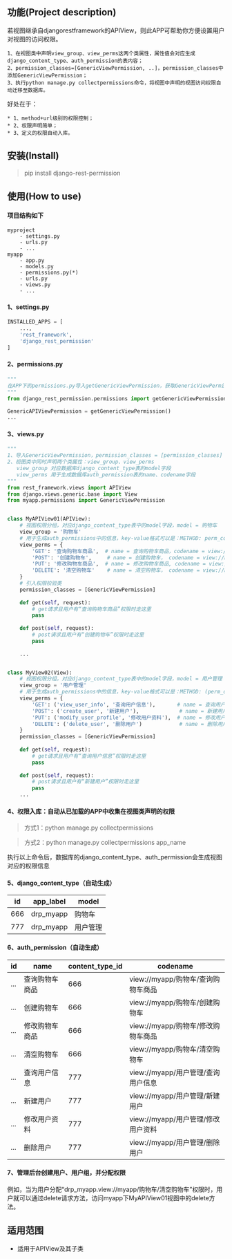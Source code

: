 ## 功能(Project description)
若视图继承自djangorestframework的APIView，则此APP可帮助你方便设置用户对视图的访问权限。
```
1、在视图类中声明view_group、view_perms这两个类属性，属性值会对应生成django_content_type、auth_permission的表内容；
2、permission_classes=[GenericViewPermission, ..]，permission_classes中添加GenericViewPermission；
3、执行python manage.py collectpermissions命令，将视图中声明的视图访问权限自动迁移至数据库。
```
好处在于：
```
* 1、method+url级别的权限控制；
* 2、权限声明简单；
* 3、定义的权限自动入库。
```


## 安装(Install)

> pip install django-rest-permission

## 使用(How to use)
####  项目结构如下
```
myproject
    - settings.py
    - urls.py
    - ...
myapp
    - app.py
    - models.py
    - permissions.py(*)
    - urls.py
    - views.py
    - ...
```

#### 1、settings.py
```python
INSTALLED_APPS = [
    ...,
    'rest_framework',
    'django_rest_permission'
]
```

####  2、permissions.py

```python
"""
在APP下的permissions.py导入getGenericViewPermission，获取GenericViewPermission
"""
from django_rest_permission.permissions import getGenericViewPermission

GenericAPIViewPermission = getGenericViewPermission()
...
```

#### 3、views.py
```python
"""
1、导入GenericViewPermission，permission_classes = [permission_classes]
2、视图类中同时声明两个类属性：view_group、view_perms
   view_group 对应数据库django_content_type表的model字段
   view_perms 用于生成数据库auth_permission表的name、codename字段
"""
from rest_framework.views import APIView
from django.views.generic.base import View
from myapp.permissions import GenericViewPermission


class MyAPIView01(APIView):
    # 视图权限分组，对应django_content_type表中的model字段，model = 购物车
    view_group = '购物车'
    # 用于生成auth_permissions中的信息，key-value格式可以是：METHOD: perm_code
    view_perms = {
        'GET': '查询购物车商品',  # name = 查询购物车商品，codename = view://myapp/购物车/查询购物车商品
        'POST': '创建购物车',     # name = 创建购物车， codename = view://myapp/购物车/创建购物车
        'PUT': '修改购物车商品',  # name = 修改购物车商品, codename = view://myapp/购物车/修改购物车商品
        'DELETE': '清空购物车'    # name = 清空购物车， codename = view://myapp/购物/清空购物车
    }
    # 引入权限校验类
    permission_classes = [GenericViewPermission]
    
    def get(self, request):
        # get请求且用户有“查询购物车商品”权限时走这里
        pass
    
    def post(self, request):
        # post请求且用户有“创建购物车”权限时走这里
        pass
    
    ...


class MyView02(View):
    # 视图权限分组，对应django_content_type表中的model字段，model = 用户管理
    view_group = '用户管理'
    # 用于生成auth_permissions中的信息，key-value格式可以是：METHOD: (perm_code, perm_name)
    view_perms = {
        'GET': ('view_user_info', '查询用户信息'),       # name = 查询用户信息, codename = view://myapp/用户管理/view_user_info
        'POST': ('create_user', '新建用户'),             # name = 新建用户, codename = view://myapp/用户管理/create_user
        'PUT': ('modify_user_profile', '修改用户资料'),  # name = 修改用户资料, codename = view://myapp/用户管理/modify_user_profile
        'DELETE': ('delete_user', '删除用户')            # name = 删除用户, codename = view://myapp/用户管理/delete_user
    }
    permission_classes = [GenericViewPermission]
    
    def get(self, request):
        # get请求且用户有“查询用户信息”权限时走这里
        pass
    
    def post(self, request):
        # post请求且用户有“新建用户”权限时走这里
        pass
    ...
```

#### 4、权限入库：自动从已加载的APP中收集在视图类声明的权限

> 方式1：python manage.py collectpermissions

> 方式2：python manage.py collectpermissions app_name

执行以上命令后，数据库的django_content_type、auth_permission会生成视图对应的权限信息

#### 5、django_content_type（自动生成）

| id  | app_label | model |
|-----|-----------|-------|
| 666 | drp_myapp | 购物车   |
| 777 | drp_myapp | 用户管理  |

#### 6、auth_permission（自动生成）

| id| name| content_type_id | codename                 |
|---|-----|-----------------|--------------------------|
| ... | 查询购物车商品 | 666 | view://myapp/购物车/查询购物车商品 |
| ... | 创建购物车 | 666 | view://myapp/购物车/创建购物车   |
| ... | 修改购物车商品 | 666 | view://myapp/购物车/修改购物车商品 |
| ... | 清空购物车 | 666 | view://myapp/购物车/清空购物车   |
| ... | 查询用户信息 | 777 | view://myapp/用户管理/查询用户信息 |
| ... | 新建用户 | 777 | view://myapp/用户管理/新建用户   |
| ... | 修改用户资料 | 777 | view://myapp/用户管理/修改用户资料 |
| ... | 删除用户 | 777 | view://myapp/用户管理/删除用户   |

#### 7、管理后台创建用户、用户组，并分配权限 

例如，当为用户分配“drp_myapp.view://myapp/购物车/清空购物车”权限时，用户就可以通过delete请求方法，访问myapp下MyAPIView01视图中的delete方法。

## 适用范围
* 适用于APIView及其子类
